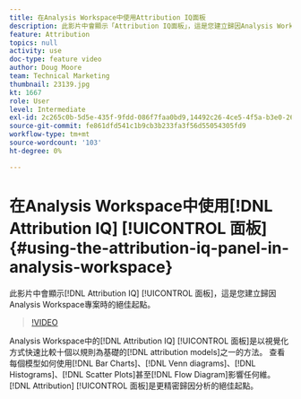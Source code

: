 ```yaml
---
title: 在Analysis Workspace中使用Attribution IQ面板
description: 此影片中會顯示「Attribution IQ面板」，這是您建立歸因Analysis Workspace專案時的絕佳起點。
feature: Attribution
topics: null
activity: use
doc-type: feature video
author: Doug Moore
team: Technical Marketing
thumbnail: 23139.jpg
kt: 1667
role: User
level: Intermediate
exl-id: 2c265c0b-5d5e-435f-9fdd-086f7faa0bd9,14492c26-4ce5-4f5a-b3e0-2605f59cfca9,14492c26-4ce5-4f5a-b3e0-2605f59cfca9,2c265c0b-5d5e-435f-9fdd-086f7faa0bd9
source-git-commit: fe861dfd541c1b9cb3b233fa3f56d55054305fd9
workflow-type: tm+mt
source-wordcount: '103'
ht-degree: 0%

---
```


# 在Analysis Workspace中使用[!DNL Attribution IQ] [!UICONTROL 面板] {#using-the-attribution-iq-panel-in-analysis-workspace}

此影片中會顯示[!DNL Attribution IQ] [!UICONTROL 面板]，這是您建立歸因Analysis Workspace專案時的絕佳起點。

>[!VIDEO](https://video.tv.adobe.com/v/23139/?quality=12)

Analysis Workspace中的[!DNL Attribution IQ] [!UICONTROL 面板]是以視覺化方式快速比較十個以規則為基礎的[!DNL attribution models]之一的方法。 查看每個模型如何使用[!DNL Bar Charts]、[!DNL Venn diagrams]、[!DNL Histograms]、[!DNL Scatter Plots]甚至[!DNL Flow Diagram]影響任何維。 [!DNL Attribution] [!UICONTROL 面板]是更精密歸因分析的絕佳起點。

